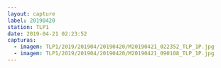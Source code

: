 ```yaml
---
layout: capture
label: 20190420
station: TLP1
date: 2019-04-21 02:23:52
capturas:
  - imagem: TLP1/2019/201904/20190420/M20190421_022352_TLP_1P.jpg
  - imagem: TLP1/2019/201904/20190420/M20190421_090108_TLP_1P.jpg
---
```

